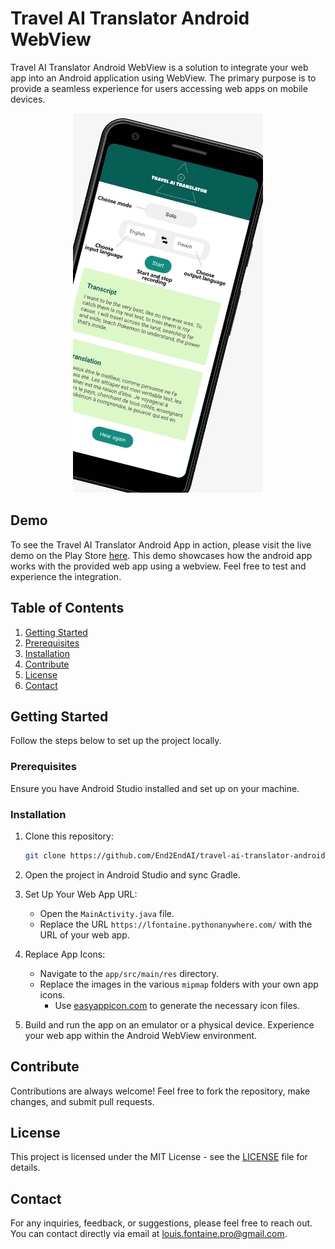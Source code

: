 # Travel AI Translator Android WebView

Travel AI Translator Android WebView is a solution to integrate your web app into an Android application using WebView. The primary purpose is to provide a seamless experience for users accessing web apps on mobile devices.

<div align="center">
    <img src="static/img/screenshot.png" width="304" height="607" >
</div>

## Demo

To see the Travel AI Translator Android App in action, please visit the live demo on the Play Store [here](https://play.google.com/store/apps/details?id=com.end2endai.traveltranslatorai&pcampaignid=web_share). This demo showcases how the android app works with the provided web app using a webview. Feel free to test and experience the integration.

## Table of Contents

1. [Getting Started](#getting-started)
2. [Prerequisites](#prerequisites)
3. [Installation](#installation)
4. [Contribute](#contribute)
5. [License](#license)
6. [Contact](#contact)

## Getting Started

Follow the steps below to set up the project locally.

### Prerequisites

Ensure you have Android Studio installed and set up on your machine.

### Installation

1. Clone this repository:
   ```bash
   git clone https://github.com/End2EndAI/travel-ai-translator-android.git
   ```

2. Open the project in Android Studio and sync Gradle.

3. Set Up Your Web App URL:
    - Open the `MainActivity.java` file.
    - Replace the URL `https://lfontaine.pythonanywhere.com/` with the URL of your web app.

4. Replace App Icons:
    - Navigate to the `app/src/main/res` directory.
    - Replace the images in the various `mipmap` folders with your own app icons.
      - Use [easyappicon.com](https://easyappicon.com/) to generate the necessary icon files.

5. Build and run the app on an emulator or a physical device. Experience your web app within the Android WebView environment.

## Contribute

Contributions are always welcome! Feel free to fork the repository, make changes, and submit pull requests.

## License

This project is licensed under the MIT License - see the [LICENSE](LICENSE.md) file for details.

## Contact

For any inquiries, feedback, or suggestions, please feel free to reach out. You can contact directly via email at [louis.fontaine.pro@gmail.com](mailto:louis.fontaine.pro@gmail.com).
